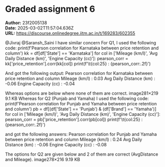 # Graded assignment 6

**Author:** 23f2005138  
**Date:** 2025-03-02T11:57:04.636Z  
**URL:** https://discourse.onlinedegree.iitm.ac.in/t/169283/602355

@Jivraj @Saransh_Saini
I have similar concern
For Q1, I used the following code:
print(f'Pearson correlation for Karnataka between price retention and column')
kk = df[df['State'] == 'Karnataka']
for col in ['Mileage (km/l)', 'Avg Daily Distance (km)', 'Engine Capacity (cc)']:
    pearson_corr = kk['price_retention'].corr(kk[col])
    print(f'\t{col:25} : {pearson_corr:.2f}')

And got the following output:
Pearson correlation for Karnataka between price retention and column
	Mileage (km/l)            : 0.03
	Avg Daily Distance (km)   : -0.06
	Engine Capacity (cc)      : -0.04

Whereas options are below where none of them are correct.
image281×219 9.1 KB
Whereas for Q2 (Punjab and Yamaha) I used the following code:
print(f'Pearson correlation for Punjab and Yamaha between price retention and column')
pb = df[(df['State'] == 'Punjab') & (df['Brand'] == 'Yamaha')]
for col in ['Mileage (km/l)', 'Avg Daily Distance (km)', 'Engine Capacity (cc)']:
    pearson_corr = pb['price_retention'].corr(pb[col])
    print(f'\t{col:25} : {pearson_corr:.2f}')

and got the following answers:
Pearson correlation for Punjab and Yamaha between price retention and column
	Mileage (km/l)            : 0.24
	Avg Daily Distance (km)   : -0.06
	Engine Capacity (cc)      : -0.08

The options for Q2 are given below and 2 of them are correct (AvgDistance and Mileage).
image278×216 9.19 KB
